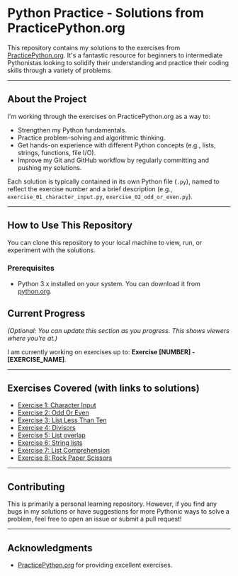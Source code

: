# Python Practice - Solutions from PracticePython.org

This repository contains my solutions to the exercises from [PracticePython.org](https://www.practicepython.org/). It's a fantastic resource for beginners to intermediate Pythonistas looking to solidify their understanding and practice their coding skills through a variety of problems.

---

## About the Project

I'm working through the exercises on PracticePython.org as a way to:
* Strengthen my Python fundamentals.
* Practice problem-solving and algorithmic thinking.
* Get hands-on experience with different Python concepts (e.g., lists, strings, functions, file I/O).
* Improve my Git and GitHub workflow by regularly committing and pushing my solutions.

Each solution is typically contained in its own Python file (`.py`), named to reflect the exercise number and a brief description (e.g., `exercise_01_character_input.py`, `exercise_02_odd_or_even.py`).

---

## How to Use This Repository

You can clone this repository to your local machine to view, run, or experiment with the solutions.

### Prerequisites

* Python 3.x installed on your system. You can download it from [python.org](https://www.python.org/downloads/).


## Current Progress

*(Optional: You can update this section as you progress. This shows viewers where you're at.)*

I am currently working on exercises up to: **Exercise [NUMBER] - [EXERCISE_NAME]**.

---

## Exercises Covered (with links to solutions)

* [Exercise 1: Character Input](character_input.py)
* [Exercise 2: Odd Or Even](odd_even.py)
* [Exercise 3: List Less Than Ten](list_less_than_ten.py)
* [Exercise 4: Divisors](divisors.py)
* [Exercise 5: List overlap](list_overlap.py)
* [Exercise 6: String lists](string_lists.py)
* [Exercise 7: List Comprehension](list_comprehension.py)
* [Exercise 8: Rock Paper Scissors](rock_paper_scissors.py)


---

## Contributing

This is primarily a personal learning repository. However, if you find any bugs in my solutions or have suggestions for more Pythonic ways to solve a problem, feel free to open an issue or submit a pull request!

---

## Acknowledgments

* [PracticePython.org](https://www.practicepython.org/) for providing excellent exercises.
